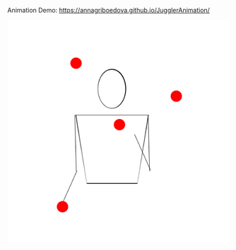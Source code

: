 Animation
Demo: https://annagriboedova.github.io/JugglerAnimation/

![Screenshot](juggler-screen.png)
